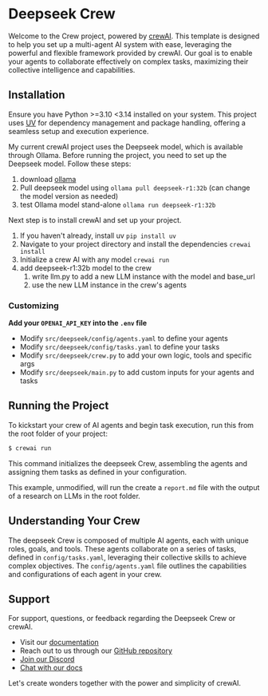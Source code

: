 # Deepseek Crew

Welcome to the Crew project, powered by [crewAI](https://crewai.com). This template is designed to help you set up a multi-agent AI system with ease, leveraging the powerful and flexible framework provided by crewAI. Our goal is to enable your agents to collaborate effectively on complex tasks, maximizing their collective intelligence and capabilities.

## Installation

Ensure you have Python >=3.10 <3.14 installed on your system. This project uses [UV](https://docs.astral.sh/uv/) for dependency management and package handling, offering a seamless setup and execution experience.

My current crewAI project uses the Deepseek model, which is available through Ollama. Before running the project, you need to set up the Deepseek model. Follow these steps:

1. download [ollama](https://ollama.com)
2. Pull deepseek model using `ollama pull deepseek-r1:32b` (can change the model version as needed)
3. test Ollama model stand-alone `ollama run deepseek-r1:32b`

Next step is to install crewAI and set up your project.

1. If you haven't already, install uv `pip install uv`
2. Navigate to your project directory and install the dependencies `crewai install`
3. Initialize a crew AI with any model `crewai run`
4. add deepseek-r1:32b model to the crew
   1. write llm.py to add a new LLM instance with the model and base_url
   2. use the new LLM instance in the crew's agents

### Customizing

**Add your `OPENAI_API_KEY` into the `.env` file**

- Modify `src/deepseek/config/agents.yaml` to define your agents
- Modify `src/deepseek/config/tasks.yaml` to define your tasks
- Modify `src/deepseek/crew.py` to add your own logic, tools and specific args
- Modify `src/deepseek/main.py` to add custom inputs for your agents and tasks

## Running the Project

To kickstart your crew of AI agents and begin task execution, run this from the root folder of your project:

```bash
$ crewai run
```

This command initializes the deepseek Crew, assembling the agents and assigning them tasks as defined in your configuration.

This example, unmodified, will run the create a `report.md` file with the output of a research on LLMs in the root folder.

## Understanding Your Crew

The deepseek Crew is composed of multiple AI agents, each with unique roles, goals, and tools. These agents collaborate on a series of tasks, defined in `config/tasks.yaml`, leveraging their collective skills to achieve complex objectives. The `config/agents.yaml` file outlines the capabilities and configurations of each agent in your crew.

## Support

For support, questions, or feedback regarding the Deepseek Crew or crewAI.

- Visit our [documentation](https://docs.crewai.com)
- Reach out to us through our [GitHub repository](https://github.com/joaomdmoura/crewai)
- [Join our Discord](https://discord.com/invite/X4JWnZnxPb)
- [Chat with our docs](https://chatg.pt/DWjSBZn)

Let's create wonders together with the power and simplicity of crewAI.
